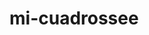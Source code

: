 # mi-cuadrossee
<mxfile>
  <diagram name="Trámites Especiales y Constancias"  fold="1">
    <mxHierarchicalLayout levelDistance="50" nodeDistance="30"/>
    <mxCell style="swimlane;swimlaneFillColor=#ffffff;rounded=1;" vertex="1" parent="1">
      <mxGeometry x="0" y="0" width="800" height="400" as="geometry"/>
      <mxCell style="text;align=center;strokeColor=#000000;strokeWidth=1;fillColor=#ffffff;rounded=1;fontSize=16;fontStyle=1;" vertex="1" parent="1">
        <mxGeometry x="0" y="0" width="800" height="50" as="geometry"/>
        <mxCellValue value="Trámites Especiales y Constancias"/>
      </mxCell>
      <mxCell style="text;align=center;strokeColor=#000000;strokeWidth=1;fillColor=#ffffff;rounded=1;fontSize=14;fontStyle=1;" vertex="1" parent="1">
        <mxGeometry x="0" y="50" width="266.67" height="100" as="geometry"/>
        <mxCellValue value="Pedagógico"/>
      </mxCell>
      <mxCell style="text;align=center;strokeColor=#000000;strokeWidth=1;fillColor=#ffffff;rounded=1;fontSize=14;fontStyle=1;" vertex="1" parent="1">
        <mxGeometry x="266.67" y="50" width="266.67" height="100" as="geometry"/>
        <mxCellValue value="Administrativo"/>
      </mxCell>
      <mxCell style="text;align=center;strokeColor=#000000;strokeWidth=1;fillColor=#ffffff;rounded=1;fontSize=14;fontStyle=1;" vertex="1" parent="1">
        <mxGeometry x="533.34" y="50" width="266.67" height="100" as="geometry"/>
        <mxCellValue value="Actitudinal"/>
      </mxCell>
      <mxCell style="text;align=center;strokeColor=#000000;strokeWidth=1;fillColor=#ffffff;rounded=1;fontSize=12;fontStyle=1;" vertex="1" parent="1">
        <mxGeometry x="0" y="150" width="266.67" height="50" as="geometry"/>
        <mxCellValue value="Función pedagógica de la actividad"/>
      </mxCell>
      <mxCell style="text;align=center;strokeColor=#000000;strokeWidth=1;fillColor=#ffffff;rounded=1;fontSize=12;fontStyle=1;" vertex="1" parent="1">
        <mxGeometry x="266.67" y="150" width="266.67" height="50" as="geometry"/>
        <mxCellValue value="Seguridad e integridad de los participantes"/>
      </mxCell>
      <mxCell style="text;align=center;strokeColor=#000000;strokeWidth=1;fillColor=#ffffff;rounded=1;fontSize=12;fontStyle=1;" vertex="1" parent="1">
        <mxGeometry x="533.34" y="150" width="266.67" height="50" as="geometry"/>
        <mxCellValue value="Adecuado aprestamiento de las conductas
